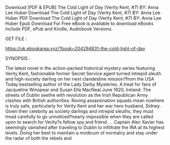 Download [PDF & EPUB] The Cold Light of Day (Verity Kent, #7) BY: Anna Lee Huber Download The Cold Light of Day (Verity Kent, #7) BY: Anna Lee Huber PDF Download The Cold Light of Day (Verity Kent, #7) BY: Anna Lee Huber Epub Download For Free eBook is available to download eBooks include PDF, ePub and Kindle, Audiobook Versions.

GET FILE :

https://uk.ebookarea.xyz/?book=204294831-the-cold-light-of-day

SYNOPSIS : 

The latest novel in the action-packed historical mystery series featuring Verity Kent, fashionable former Secret Service agent turned intrepid sleuth and high-society darling on her next clandestine mission?from the USA Today bestselling author of the Lady Darby Mysteries. A treat for fans of Jacqueline Winspear and Susan Ella MacNeal.June 1920, Ireland: The streets of Dublin seethe with revolution as the Irish Republican Army clashes with British authorities. Roving assassination squads mean nowhere is truly safe, particularly for Verity Kent and her war hero husband, Sidney. Given their celebrity as society darlings and intrepid sleuths, they must tread carefully to go unnoticed?nearly impossible when they are called upon to search for Verity?s fellow spy and friend . . .Captain Alec Xavier has seemingly vanished after traveling to Dublin to infiltrate the IRA at its highest levels. Doing her best to maintain a modicum of normalcy and stay under the radar of both the rebels and 
